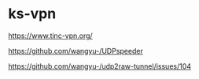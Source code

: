 # ks-vpn

https://www.tinc-vpn.org/

https://github.com/wangyu-/UDPspeeder

https://github.com/wangyu-/udp2raw-tunnel/issues/104
